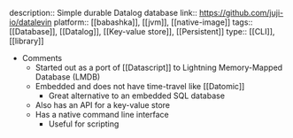 description:: Simple durable Datalog database
link:: https://github.com/juji-io/datalevin
platform:: [[babashka]], [[jvm]], [[native-image]]
tags:: [[Database]], [[Datalog]], [[Key-value store]], [[Persistent]]
type:: [[CLI]], [[library]]

- Comments
	- Started out as a port of [[Datascript]] to Lightning Memory-Mapped Database (LMDB)
	- Embedded and does not have time-travel like [[Datomic]]
		- Great alternative to an embedded SQL database
	- Also has an API for a key-value store
	- Has a native command line interface
		- Useful for scripting